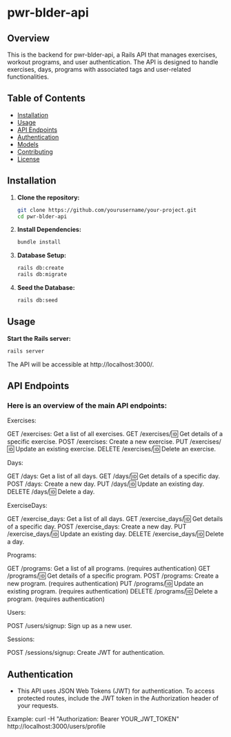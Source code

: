 # pwr-blder-api

## Overview

This is the backend for pwr-blder-api, a Rails API that manages exercises, workout programs, and user authentication. The API is designed to handle exercises, days, programs with associated tags and user-related functionalities.

## Table of Contents

- [Installation](#installation)
- [Usage](#usage)
- [API Endpoints](#api-endpoints)
- [Authentication](#authentication)
- [Models](#models)
- [Contributing](#contributing)
- [License](#license)

## Installation

1. **Clone the repository:**

    ```bash
    git clone https://github.com/yourusername/your-project.git
    cd pwr-blder-api
    ```

2. **Install Dependencies:**

    ```bash
    bundle install
    ```

3. **Database Setup:**

    ```bash
    rails db:create
    rails db:migrate
    ```

4. **Seed the Database:**

    ```bash
    rails db:seed
    ```

## Usage

**Start the Rails server:**

```bash
rails server
```

The API will be accessible at http://localhost:3000/.

## API Endpoints
### Here is an overview of the main API endpoints:

Exercises:

GET /exercises: Get a list of all exercises.
GET /exercises/:id: Get details of a specific exercise.
POST /exercises: Create a new exercise.
PUT /exercises/:id: Update an existing exercise.
DELETE /exercises/:id: Delete an exercise.

Days:

GET /days: Get a list of all days.
GET /days/:id: Get details of a specific day.
POST /days: Create a new day.
PUT /days/:id: Update an existing day.
DELETE /days/:id: Delete a day.

ExerciseDays:

GET /exercise_days: Get a list of all days.
GET /exercise_days/:id: Get details of a specific day.
POST /exercise_days: Create a new day.
PUT /exercise_days/:id: Update an existing day.
DELETE /exercise_days/:id: Delete a day.

Programs:

GET /programs: Get a list of all programs. (requires authentication)
GET /programs/:id: Get details of a specific program.
POST /programs: Create a new program. (requires authentication)
PUT /programs/:id: Update an existing program. (requires authentication)
DELETE /programs/:id: Delete a program. (requires authentication)

Users:

POST /users/signup: Sign up as a new user.

Sessions:

POST /sessions/signup: Create JWT for authentication.

## Authentication
- This API uses JSON Web Tokens (JWT) for authentication. To access protected routes, include the JWT token in the Authorization header of your requests.

Example:
curl -H "Authorization: Bearer YOUR_JWT_TOKEN" http://localhost:3000/users/profile



